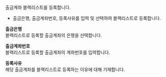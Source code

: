 출금계좌 블랙리스트를 등록합니다.

- 출금은행, 출금계좌번호, 등록사유를 입력 및 선택하여 블랙리스트로 등록합니다.

**출금은행**
<br>블랙리스트로 등록할 출금계좌의 은행을 선택합니다.

**출금계좌번호**
<br>블랙리스트로 등록할 출금계좌의 계좌번호를 입력합니다.

**등록사유**
<br>해당 출금계좌를 블랙리스트로 등록하는 이유에 대해 기재합니다.